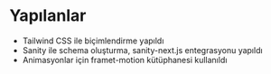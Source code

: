 # Yapılanlar
- Tailwind CSS ile biçimlendirme yapıldı
- Sanity ile schema oluşturma, sanity-next.js entegrasyonu yapıldı
- Animasyonlar için framet-motion kütüphanesi kullanıldı